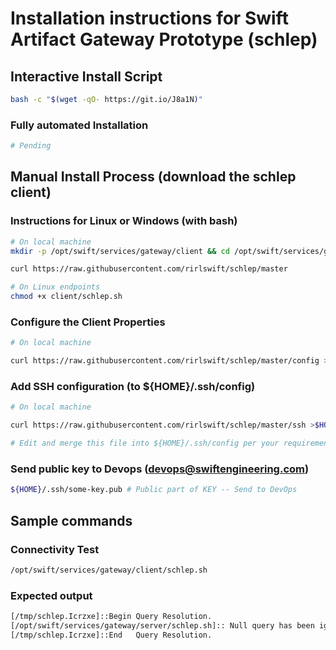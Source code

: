# Installation instructions for Swift Artifact Gateway Prototype (schlep)

## Interactive Install Script
```bash
bash -c "$(wget -qO- https://git.io/J8a1N)"
```

### Fully automated Installation 
```bash
# Pending 
```

## Manual Install Process (download the schlep client)

### Instructions for Linux or Windows (with bash)

```bash
# On local machine
mkdir -p /opt/swift/services/gateway/client && cd /opt/swift/services/gateway

curl https://raw.githubusercontent.com/rirlswift/schlep/master

# On Linux endpoints
chmod +x client/schlep.sh
```

### Configure the Client Properties
```bash
# On local machine

curl https://raw.githubusercontent.com/rirlswift/schlep/master/config >$HOME/schlep.properties
```
### Add SSH configuration (to ${HOME}/.ssh/config)
```bash
# On local machine

curl https://raw.githubusercontent.com/rirlswift/schlep/master/ssh >$HOME/.ssh/config.swift

# Edit and merge this file into ${HOME}/.ssh/config per your requirements.
```

### Send public key to Devops (devops@swiftengineering.com)
```bash
${HOME}/.ssh/some-key.pub # Public part of KEY -- Send to DevOps
```

## Sample commands

### Connectivity Test
```bash
/opt/swift/services/gateway/client/schlep.sh
```
### Expected output
```bash
[/tmp/schlep.Icrzxe]::Begin Query Resolution.
[/opt/swift/services/gateway/server/schlep.sh]:: Null query has been ignored.
[/tmp/schlep.Icrzxe]::End   Query Resolution.
```
